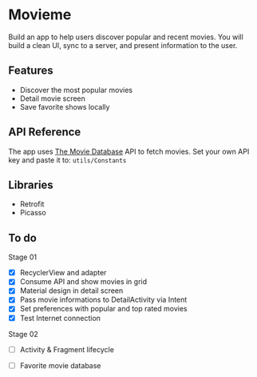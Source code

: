 # Movieme

Build an app to help users discover popular and recent movies. You will build a clean UI, sync to a server, and present information to the user.

## Features

- Discover the most popular movies
- Detail movie screen
- Save favorite shows locally

## API Reference

The app uses [The Movie Database](https://www.themoviedb.org/documentation/api) API to fetch movies. Set your own API key and paste it to:
    ```
    utils/Constants
    ```

## Libraries

- Retrofit
- Picasso

## To do

Stage 01
- [X] RecyclerView and adapter
- [X] Consume API and show movies in grid
- [X] Material design in detail screen
- [X] Pass movie informations to DetailActivity via Intent
- [X] Set preferences with popular and top rated movies
- [X] Test Internet connection

Stage 02
- [ ] Activity & Fragment lifecycle
- [ ] Favorite movie database

